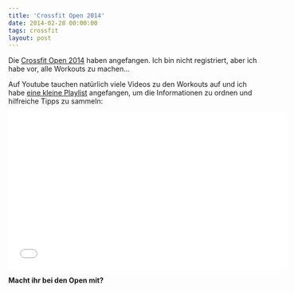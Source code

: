 ```yaml
---
title: 'Crossfit Open 2014'
date: 2014-02-28 00:00:00 
tags: crossfit
layout: post
---
```

Die [Crossfit Open 2014][0] haben angefangen. Ich bin nicht registriert, aber ich habe vor, alle Workouts zu machen...

Auf Youtube tauchen natürlich viele Videos zu den Workouts auf und ich habe [eine kleine Playlist][1] angefangen, um die Informationen zu ordnen und hilfreiche Tipps zu sammeln:

<iframe width="560" height="315" src="//www.youtube.com/embed/videoseries?list=PLB0mYVzXDB96TNRZSoAFmRDGzTTdu2q2A" frameborder="0" allowfullscreen></iframe>

**Macht ihr bei den Open mit?**

[0]: http://games.crossfit.com/
[1]: https://www.youtube.com/playlist?list=PLB0mYVzXDB96TNRZSoAFmRDGzTTdu2q2A

